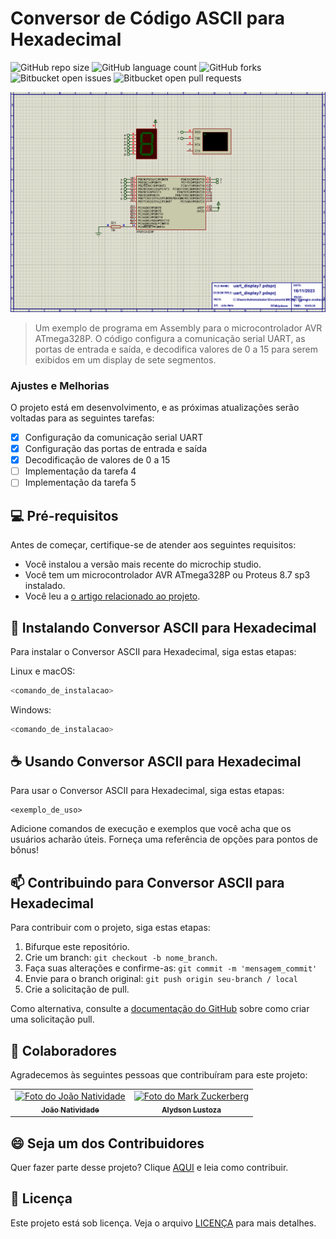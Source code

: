 # Conversor de Código ASCII para Hexadecimal

![GitHub repo size](https://img.shields.io/github/repo-size/joaosnet/uart_7display?style=for-the-badge)
![GitHub language count](https://img.shields.io/github/languages/count/joaosnet/uart_7display?style=for-the-badge)
![GitHub forks](https://img.shields.io/github/forks/joaosnet/uart_7display?style=for-the-badge)
![Bitbucket open issues](https://img.shields.io/bitbucket/issues/joaosnet/uart_7display?style=for-the-badge)
![Bitbucket open pull requests](https://img.shields.io/bitbucket/pr-raw/joaosnet/uart_7display?style=for-the-badge)

<img src="screenshoots/Animação.gif" alt="Exemplo de Funcionamento">

> Um exemplo de programa em Assembly para o microcontrolador AVR ATmega328P. O código configura a comunicação serial UART, as portas de entrada e saída, e decodifica valores de 0 a 15 para serem exibidos em um display de sete segmentos.

### Ajustes e Melhorias

O projeto está em desenvolvimento, e as próximas atualizações serão voltadas para as seguintes tarefas:

- [x] Configuração da comunicação serial UART
- [x] Configuração das portas de entrada e saída
- [x] Decodificação de valores de 0 a 15
- [ ] Implementação da tarefa 4
- [ ] Implementação da tarefa 5

## 💻 Pré-requisitos

Antes de começar, certifique-se de atender aos seguintes requisitos:

- Você instalou a versão mais recente do microchip studio.
- Você tem um microcontrolador AVR ATmega328P ou Proteus 8.7 sp3 instalado.
- Você leu a [o artigo relacionado ao projeto](https://drive.google.com/file/d/1uwlVbvm2tocP2SgeSR2wierz68X3r2SW/view?usp=sharing).

## 🚀 Instalando Conversor ASCII para Hexadecimal

Para instalar o Conversor ASCII para Hexadecimal, siga estas etapas:

Linux e macOS:

```bash
<comando_de_instalacao>
```

Windows:

```bash
<comando_de_instalacao>
```

## ☕ Usando Conversor ASCII para Hexadecimal

Para usar o Conversor ASCII para Hexadecimal, siga estas etapas:

```assembly
<exemplo_de_uso>
```

Adicione comandos de execução e exemplos que você acha que os usuários acharão úteis. Forneça uma referência de opções para pontos de bônus!

## 📫 Contribuindo para Conversor ASCII para Hexadecimal

Para contribuir com o projeto, siga estas etapas:

1. Bifurque este repositório.
2. Crie um branch: `git checkout -b nome_branch`.
3. Faça suas alterações e confirme-as: `git commit -m 'mensagem_commit'`
4. Envie para o branch original: `git push origin seu-branch / local`
5. Crie a solicitação de pull.

Como alternativa, consulte a [documentação do GitHub](https://help.github.com/en/github/collaborating-with-issues-and-pull-requests/creating-a-pull-request) sobre como criar uma solicitação pull.

## 🤝 Colaboradores

Agradecemos às seguintes pessoas que contribuíram para este projeto:

<table>
  <tr>
    <td align="center">
      <a href="https://github.com/joaosnet" title="github do João Natividade">
        <img src="https://avatars.githubusercontent.com/u/87316339?v=4" width="100px;" alt="Foto do João Natividade"/><br>
        <sub>
          <b>João Natividade</b>
        </sub>
      </a>
    </td>
    <td align="center">
      <a href="#" title="defina o titulo do link">
        <img src="https://instagram.fbel1-1.fna.fbcdn.net/v/t51.2885-19/274501676_537691970910933_7250418063848294931_n.jpg?stp=dst-jpg_s150x150&_nc_ht=instagram.fbel1-1.fna.fbcdn.net&_nc_cat=109&_nc_ohc=ACApVBikdNoAX_Nd-z2&edm=ACWDqb8BAAAA&ccb=7-5&oh=00_AfDqicJsk8zjq8bXqvL38hbjF8K83bzzIqWNVcpTFrIBoQ&oe=65605C0E&_nc_sid=ee9879" width="100px;" alt="Foto do Mark Zuckerberg"/><br>
        <sub>
          <b>Alydson Lustoza</b>
        </sub>
      </a>
    </td>
  </tr>
</table>

## 😄 Seja um dos Contribuidores

Quer fazer parte desse projeto? Clique [AQUI](CONTRIBUTING.md) e leia como contribuir.

## 📝 Licença

Este projeto está sob licença. Veja o arquivo [LICENÇA](LICENSE.md) para mais detalhes.
